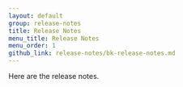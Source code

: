 ```yaml
---
layout: default
group: release-notes
title: Release Notes
menu_title: Release Notes
menu_order: 1
github_link: release-notes/bk-release-notes.md
---
```


Here are the release notes.

